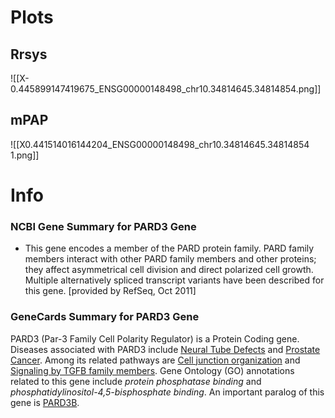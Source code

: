 # Plots
## Rrsys
![[X-0.445899147419675_ENSG00000148498_chr10.34814645.34814854.png]]
## mPAP
![[X0.441514016144204_ENSG00000148498_chr10.34814645.34814854 1.png]]

# Info
### NCBI Gene Summary for PARD3 Gene

[](https://www.ncbi.nlm.nih.gov/gene/56288)

- This gene encodes a member of the PARD protein family. PARD family members interact with other PARD family members and other proteins; they affect asymmetrical cell division and direct polarized cell growth. Multiple alternatively spliced transcript variants have been described for this gene. [provided by RefSeq, Oct 2011]
    

### GeneCards Summary for PARD3 Gene

PARD3 (Par-3 Family Cell Polarity Regulator) is a Protein Coding gene. Diseases associated with PARD3 include [Neural Tube Defects](http://www.malacards.org/card/neural_tube_defects "See Neural Tube Defects at MalaCards") and [Prostate Cancer](http://www.malacards.org/card/prostate_cancer "See Prostate Cancer at MalaCards"). Among its related pathways are [Cell junction organization](https://pathcards.genecards.org/card/cell_junction_organization "See Cell junction organization at Pathcards") and [Signaling by TGFB family members](https://pathcards.genecards.org/card/signaling_by_tgfb_family_members "See Signaling by TGFB family members at Pathcards"). Gene Ontology (GO) annotations related to this gene include _protein phosphatase binding_ and _phosphatidylinositol-4,5-bisphosphate binding_. An important paralog of this gene is [PARD3B](https://www.genecards.org/cgi-bin/carddisp.pl?gene=PARD3B).